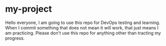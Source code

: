 # my-project
Hello everyone, I am going to use this repo for DevOps testing and learning. When I commit something that does not mean it will work, that just means I am practicing. Please don't use this repo for anything other than tracting my progress.
